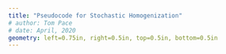 ```yaml
---
title: "Pseudocode for Stochastic Homogenization"
# author: Tom Pace
# date: April, 2020
geometry: left=0.75in, right=0.5in, top=0.5in, bottom=0.5in
---
```

<!---
This markdown file is intended to be converted to pdf through pandoc with
pandoc -o <filename>.pdf <filename>.md
-->

